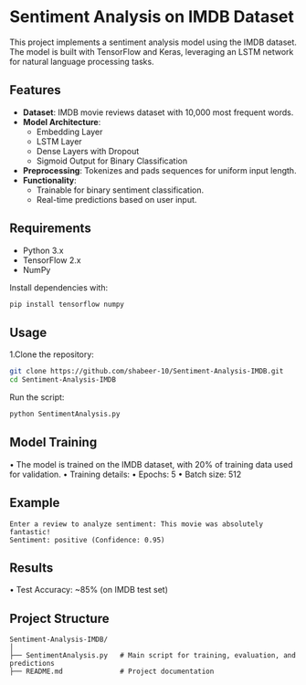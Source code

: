 # Sentiment Analysis on IMDB Dataset

This project implements a sentiment analysis model using the IMDB dataset. The model is built with TensorFlow and Keras, leveraging an LSTM network for natural language processing tasks.

## Features

- **Dataset**: IMDB movie reviews dataset with 10,000 most frequent words.
- **Model Architecture**:
  - Embedding Layer
  - LSTM Layer
  - Dense Layers with Dropout
  - Sigmoid Output for Binary Classification
- **Preprocessing**: Tokenizes and pads sequences for uniform input length.
- **Functionality**:
  - Trainable for binary sentiment classification.
  - Real-time predictions based on user input.

## Requirements

- Python 3.x
- TensorFlow 2.x
- NumPy

Install dependencies with:
```bash
pip install tensorflow numpy
```

## Usage

1.Clone the repository:
```bash
git clone https://github.com/shabeer-10/Sentiment-Analysis-IMDB.git
cd Sentiment-Analysis-IMDB
```
Run the script:
```bash
python SentimentAnalysis.py
```

## Model Training

• The model is trained on the IMDB dataset, with 20% of training data used for validation.
• Training details:
   • Epochs: 5
   • Batch size: 512

## Example

```text
Enter a review to analyze sentiment: This movie was absolutely fantastic!
Sentiment: positive (Confidence: 0.95)
```

## Results

• Test Accuracy: ~85% (on IMDB test set)

## Project Structure

```
Sentiment-Analysis-IMDB/
│
├── SentimentAnalysis.py   # Main script for training, evaluation, and predictions
├── README.md              # Project documentation
```















